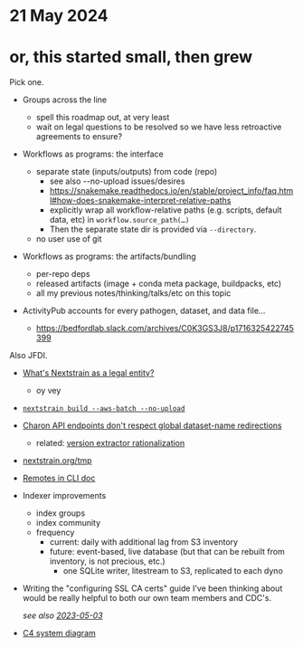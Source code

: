 # 21 May 2024
# or, this started small, then grew

Pick one.

- Groups across the line
  - spell this roadmap out, at very least
  - wait on legal questions to be resolved so we have less retroactive agreements to ensure?

- Workflows as programs: the interface
  - separate state (inputs/outputs) from code (repo)
    - see also --no-upload issues/desires
    - <https://snakemake.readthedocs.io/en/stable/project_info/faq.html#how-does-snakemake-interpret-relative-paths>
    - explicitly wrap all workflow-relative paths (e.g. scripts, default data, etc) in `workflow.source_path(…)` 
    - Then the separate state dir is provided via `--directory`.
  - no user use of git

- Workflows as programs: the artifacts/bundling
  - per-repo deps
  - released artifacts (image + conda meta package, buildpacks, etc)
  - all my previous notes/thinking/talks/etc on this topic

- ActivityPub accounts for every pathogen, dataset, and data file…
  - <https://bedfordlab.slack.com/archives/C0K3GS3J8/p1716325422745399>


Also JFDI.

- [What's Nextstrain as a legal entity?](https://github.com/nextstrain/private/issues/93)
  - oy vey

- [`nextstrain build --aws-batch --no-upload`](https://github.com/nextstrain/cli/issues/219)

- [Charon API endpoints don't respect global dataset-name redirections](https://github.com/nextstrain/nextstrain.org/issues/858)
  - related: [version extractor rationalization](https://gist.github.com/tsibley/fcbe564e7d31dca730affeeff67aaf90)

- [nextstrain.org/tmp](https://github.com/nextstrain/.github/issues/36#issuecomment-1474424671)

- [Remotes in CLI doc](https://github.com/nextstrain/cli/pull/334)

- Indexer improvements
  - index groups
  - index community
  - frequency
    - current: daily with additional lag from S3 inventory
    - future: event-based, live database (but that can be rebuilt from inventory, is not precious, etc.)
      - one SQLite writer, litestream to S3, replicated to each dyno

- Writing the "configuring SSL CA certs" guide I've been thinking about would
  be really helpful to both our own team members and CDC's.

  _see also [2023-05-03](2023-05-03.md)_

- [C4 system diagram](https://c4model.com)
